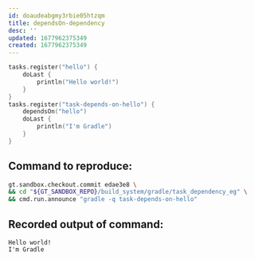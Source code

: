```yaml
---
id: doaudeabgmy3rbie05htzqm
title: dependsOn-dependency
desc: ''
updated: 1677962375349
created: 1677962375349
---
```



```kts
tasks.register("hello") {
    doLast {
        println("Hello world!")
    }
}
tasks.register("task-depends-on-hello") {
    dependsOn("hello")
    doLast {
        println("I'm Gradle")
    }
}
```

## Command to reproduce:
```bash
gt.sandbox.checkout.commit edae3e8 \
&& cd "${GT_SANDBOX_REPO}/build_system/gradle/task_dependency_eg" \
&& cmd.run.announce "gradle -q task-depends-on-hello"
```

## Recorded output of command:
```
Hello world!
I'm Gradle
```

